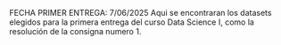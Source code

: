 FECHA PRIMER ENTREGA: 7/06/2025
Aqui se encontraran los datasets elegidos para la primera entrega del curso Data Science I, como la resolución de la consigna numero 1.


